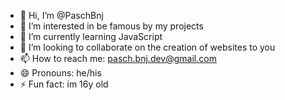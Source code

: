 - 👋 Hi, I’m @PaschBnj
- 👀 I’m interested in be famous by my projects
- 🌱 I’m currently learning JavaScript
- 💞️ I’m looking to collaborate on the creation of websites to you
- 📫 How to reach me: pasch.bnj.dev@gmail.com
- 😄 Pronouns: he/his
- ⚡ Fun fact: im 16y old

<!---
PaschBnj/PaschBnj is a ✨ special ✨ repository because its `README.md` (this file) appears on your GitHub profile.
You can click the Preview link to take a look at your changes.
--->
